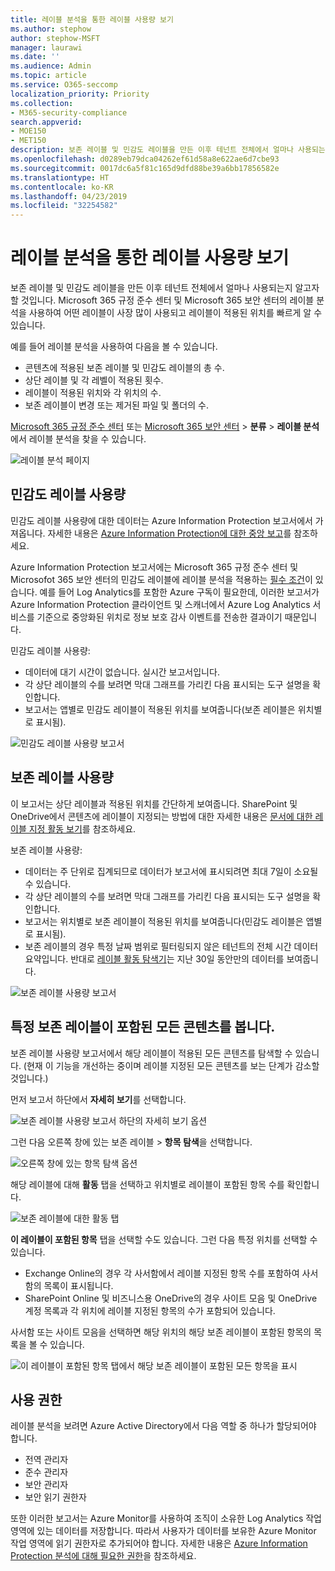 ```yaml
---
title: 레이블 분석을 통한 레이블 사용량 보기
ms.author: stephow
author: stephow-MSFT
manager: laurawi
ms.date: ''
ms.audience: Admin
ms.topic: article
ms.service: O365-seccomp
localization_priority: Priority
ms.collection:
- M365-security-compliance
search.appverid:
- MOE150
- MET150
description: 보존 레이블 및 민감도 레이블을 만든 이후 테넌트 전체에서 얼마나 사용되는지 알고자 할 것입니다. Microsoft 365 규정 준수 센터 및 Microsoft 365 보안 센터의 레이블 분석을 사용하여 어떤 레이블이 사장 많이 사용되고 레이블이 적용된 위치를 빠르게 알 수 있습니다.
ms.openlocfilehash: d0289eb79dca04262ef61d58a8e622ae6d7cbe93
ms.sourcegitcommit: 0017dc6a5f81c165d9dfd88be39a6bb17856582e
ms.translationtype: HT
ms.contentlocale: ko-KR
ms.lasthandoff: 04/23/2019
ms.locfileid: "32254582"
---
```

# <a name="view-label-usage-with-label-analytics"></a>레이블 분석을 통한 레이블 사용량 보기

보존 레이블 및 민감도 레이블을 만든 이후 테넌트 전체에서 얼마나 사용되는지 알고자 할 것입니다. Microsoft 365 규정 준수 센터 및 Microsoft 365 보안 센터의 레이블 분석을 사용하여 어떤 레이블이 사장 많이 사용되고 레이블이 적용된 위치를 빠르게 알 수 있습니다.

예를 들어 레이블 분석을 사용하여 다음을 볼 수 있습니다.

- 콘텐츠에 적용된 보존 레이블 및 민감도 레이블의 총 수.
- 상단 레이블 및 각 레벨이 적용된 횟수.
- 레이블이 적용된 위치와 각 위치의 수.
- 보존 레이블이 변경 또는 제거된 파일 및 폴더의 수.

[Microsoft 365 규정 준수 센터](https://compliance.microsoft.com/labelanalytics) 또는 [Microsoft 365 보안 센터](https://security.microsoft.com/labelanalytics) > **분류** > **레이블 분석**에서 레이블 분석을 찾을 수 있습니다.

![레이블 분석 페이지](media/label-analytics-page.png)

## <a name="sensitivity-label-usage"></a>민감도 레이블 사용량

민감도 레이블 사용량에 대한 데이터는 Azure Information Protection 보고서에서 가져옵니다. 자세한 내용은 [Azure Information Protection에 대한 중앙 보고](https://docs.microsoft.com/ko-KR/azure/information-protection/reports-aip)를 참조하세요.

Azure Information Protection 보고서에는 Microsoft 365 규정 준수 센터 및 Microsofot 365 보안 센터의 민감도 레이블에 레이블 분석을 적용하는 [필수 조건](https://docs.microsoft.com/ko-KR/azure/information-protection/reports-aip#prerequisites-for-azure-information-protection-analytics)이 있습니다. 예를 들어 Log Analytics를 포함한 Azure 구독이 필요한데, 이러한 보고서가 Azure Information Protection 클라이언트 및 스캐너에서 Azure Log Analytics 서비스를 기준으로 중앙화된 위치로 정보 보호 감사 이벤트를 전송한 결과이기 때문입니다.

민감도 레이블 사용량:

- 데이터에 대기 시간이 없습니다. 실시간 보고서입니다.
- 각 상단 레이블의 수를 보려면 막대 그래프를 가리킨 다음 표시되는 도구 설명을 확인합니다.
- 보고서는 앱별로 민감도 레이블이 적용된 위치를 보여줍니다(보존 레이블은 위치별로 표시됨).

![민감도 레이블 사용량 보고서](media/sensitivity-label-usage-report.png)

## <a name="retention-label-usage"></a>보존 레이블 사용량

이 보고서는 상단 레이블과 적용된 위치를 간단하게 보여줍니다. SharePoint 및 OneDrive에서 콘텐츠에 레이블이 지정되는 방법에 대한 자세한 내용은 [문서에 대한 레이블 지정 활동 보기](view-label-activity-for-documents.md)를 참조하세요.

보존 레이블 사용량:

- 데이터는 주 단위로 집계되므로 데이터가 보고서에 표시되려면 최대 7일이 소요될 수 있습니다.
- 각 상단 레이블의 수를 보려면 막대 그래프를 가리킨 다음 표시되는 도구 설명을 확인합니다.
- 보고서는 위치별로 보존 레이블이 적용된 위치를 보여줍니다(민감도 레이블은 앱별로 표시됨).
- 보존 레이블의 경우 특정 날짜 범위로 필터링되지 않은 테넌트의 전체 시간 데이터 요약입니다. 반대로 [레이블 활동 탐색기](view-label-activity-for-documents.md)는 지난 30일 동안만의 데이터를 보여줍니다.

![보존 레이블 사용량 보고서](media/retention-label-usage-report.png)

## <a name="view-all-content-with-a-specific-retention-label"></a>특정 보존 레이블이 포함된 모든 콘텐츠를 봅니다.

보존 레이블 사용량 보고서에서 해당 레이블이 적용된 모든 콘텐츠를 탐색할 수 있습니다. (현재 이 기능을 개선하는 중이며 레이블 지정된 모든 콘텐츠를 보는 단계가 감소할 것입니다.)

먼저 보고서 하단에서 **자세히 보기**를 선택합니다.

![보존 레이블 사용량 보고서 하단의 자세히 보기 옵션](media/retention-label-usage-view-details.png)

그런 다음 오른쪽 창에 있는 보존 레이블 > **항목 탐색**을 선택합니다.

![오른쪽 창에 있는 항목 탐색 옵션](media/retention-label-usage-explore-items.png)

해당 레이블에 대해 **활동** 탭을 선택하고 위치별로 레이블이 포함된 항목 수를 확인합니다.

![보존 레이블에 대한 활동 탭](media/retention-label-usage-activity-tab.png)

**이 레이블이 포함된 항목** 탭을 선택할 수도 있습니다. 그런 다음 특정 위치를 선택할 수 있습니다.

- Exchange Online의 경우 각 사서함에서 레이블 지정된 항목 수를 포함하여 사서함의 목록이 표시됩니다.
- SharePoint Online 및 비즈니스용 OneDrive의 경우 사이트 모음 및 OneDrive 계정 목록과 각 위치에 레이블 지정된 항목의 수가 포함되어 있습니다.

사서함 또는 사이트 모음을 선택하면 해당 위치의 해당 보존 레이블이 포함된 항목의 목록을 볼 수 있습니다.

![이 레이블이 포함된 항목 탭에서 해당 보존 레이블이 포함된 모든 항목을 표시](media/retention-label-usage-content-explorer.png)

## <a name="permissions"></a>사용 권한

레이블 분석을 보려면 Azure Active Directory에서 다음 역할 중 하나가 할당되어야 합니다.

- 전역 관리자
- 준수 관리자
- 보안 관리자
- 보안 읽기 권한자

또한 이러한 보고서는 Azure Monitor를 사용하여 조직이 소유한 Log Analytics 작업 영역에 있는 데이터를 저장합니다. 따라서 사용자가 데이터를 보유한 Azure Monitor 작업 영역에 읽기 권한자로 추가되어야 합니다. 자세한 내용은 [Azure Information Protection 분석에 대해 필요한 권한](https://docs.microsoft.com/ko-KR/azure/information-protection/reports-aip#permissions-required-for-azure-information-protection-analytics)을 참조하세요.

